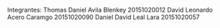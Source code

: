 Integrantes:
Thomas Daniel Avila Blenkey 20151020012 
David Leonardo Acero Caramgo 20151020090
Daniel David Leal Lara 20151020057

